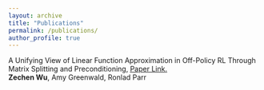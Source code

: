 ```yaml
---
layout: archive
title: "Publications"
permalink: /publications/
author_profile: true
---
```


A Unifying View of Linear Function Approximation in Off-Policy RL Through Matrix Splitting and Preconditioning, <u><a href="https://drive.google.com/file/d/14fuXstj5SthqBaWW2KB2N42bSygKxc-M/view?usp=sharing">Paper Link</a>.</u>\
**Zechen Wu**, Amy Greenwald, Ronlad Parr
